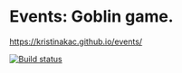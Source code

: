 # Events: Goblin game.

https://kristinakac.github.io/events/

[![Build status](https://ci.appveyor.com/api/projects/status/2ktynuwm34bl29j6?svg=true)](https://ci.appveyor.com/project/KristinaKac/events)



